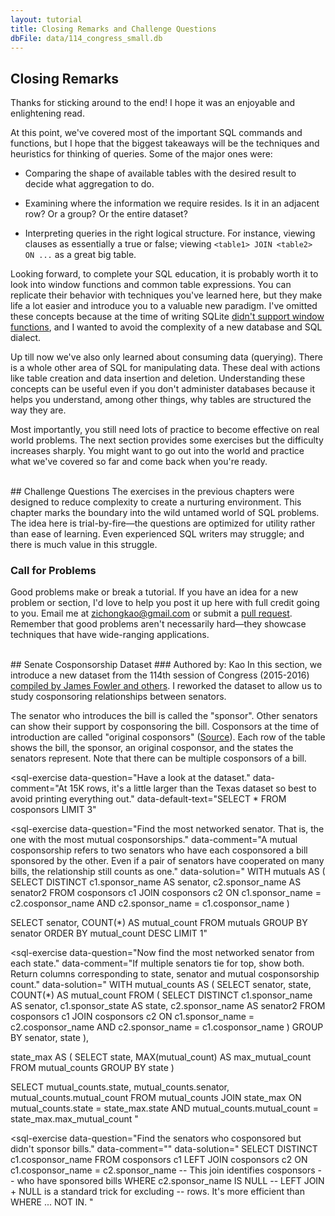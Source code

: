 ```yaml
---
layout: tutorial
title: Closing Remarks and Challenge Questions
dbFile: data/114_congress_small.db
---
```


<a name="closing_remarks"></a>
## Closing Remarks
Thanks for sticking around to the end! I hope it was an enjoyable and enlightening read.

At this point, we've covered most of the important SQL commands and functions, but I hope that the biggest takeaways will be the techniques and heuristics for thinking of queries. Some of the major ones were:
 - <p>Comparing the shape of available tables with the desired result to decide what aggregation to do.</p>
 - <p>Examining where the information we require resides. Is it in an adjacent row? Or a group? Or the entire dataset?</p>
 - <p>Interpreting queries in the right logical structure. For instance, viewing clauses as essentially a true or false; viewing <code>&lt;table1&gt; JOIN &lt;table2&gt; ON ...</code> as a great big table.</p>

Looking forward, to complete your SQL education, it is probably worth it to look into window functions and common table expressions. You can replicate their behavior with techniques you've learned here, but they make life a lot easier and introduce you to a valuable new paradigm. I've omitted these concepts because at the time of writing SQLite [didn't support window functions](https://www.sqlite.org/windowfunctions.html#history), and I wanted to avoid the complexity of a new database and SQL dialect.

Up till now we've also only learned about consuming data (querying). There is a whole other area of SQL for manipulating data. These deal with actions like table creation and data insertion and deletion. Understanding these concepts can be useful even if you don't administer databases because it helps you understand, among other things, why tables are structured the way they are.

Most importantly, you still need lots of practice to become effective on real world problems. The next section provides some exercises but the difficulty increases sharply. You might want to go out into the world and practice what we've covered so far and come back when you're ready.

<br />
<a name="challenge_questions"></a>
## Challenge Questions
The exercises in the previous chapters were designed to reduce complexity to create a nurturing environment. This chapter marks the boundary into the wild untamed world of SQL problems. The idea here is trial-by-fire&mdash;the questions are optimized for utility rather than ease of learning. Even experienced SQL writers may struggle; and there is much value in this struggle.

<a name="call_for_problems"></a>
<div class="sideNote">
  <H3>Call for Problems</H3>
  <p>Good problems make or break a tutorial. If you have an idea for a new problem or section, I'd love to help you post it up here with full credit going to you. Email me at <a href="mailto:zichongkao+web@gmail.com">zichongkao@gmail.com</a> or submit a <a href="https://github.com/zichongkao/selectstarsql">pull request</a>. Remember that good problems aren't necessarily hard&mdash;they showcase techniques that have wide-ranging applications.</p>
</div>

<br />
<a name="senate_cosponsorship"></a>
## Senate Cosponsorship Dataset
### Authored by: Kao
In this section, we introduce a new dataset from the 114th session of Congress (2015-2016) <a href="http://jhfowler.ucsd.edu/cosponsorship.htm">compiled by James Fowler and others</a>. I reworked the dataset to allow us to study cosponsoring relationships between senators.

The senator who introduces the bill is called the "sponsor". Other senators can show their support by cosponsoring the bill. Cosponsors at the time of introduction are called "original cosponsors" (<a href="https://www.congress.gov/resources/display/content/How+Our+Laws+Are+Made+-+Learn+About+the+Legislative+Process#HowOurLawsAreMade-LearnAbouttheLegislativeProcess-IntroductionandReferraltoCommittee">Source</a>). Each row of the table shows the bill, the sponsor, an original cosponsor, and the states the senators represent. Note that there can be multiple cosponsors of a bill.

<sql-exercise
  data-question="Have a look at the dataset."
  data-comment="At 15K rows, it's a little larger than the Texas dataset so best to avoid printing everything out."
  data-default-text="SELECT * FROM cosponsors LIMIT 3"
  ></sql-exercise>

<sql-exercise
  data-question="Find the most networked senator. That is, the one with the most mutual cosponsorships."
  data-comment="A mutual cosponsorship refers to two senators who have each cosponsored a bill sponsored by the other. Even if a pair of senators have cooperated on many bills, the relationship still counts as one."
  data-solution="
WITH mutuals AS (
  SELECT DISTINCT
    c1.sponsor_name AS senator,
    c2.sponsor_name AS senator2
  FROM cosponsors c1
  JOIN cosponsors c2
    ON c1.sponsor_name = c2.cosponsor_name
    AND c2.sponsor_name = c1.cosponsor_name
)

SELECT senator, COUNT(*) AS mutual_count
FROM mutuals
GROUP BY senator
ORDER BY mutual_count DESC
LIMIT 1"
  ></sql-exercise>

<sql-exercise
  data-question="Now find the most networked senator from each state."
  data-comment="If multiple senators tie for top, show both. Return columns corresponding to state, senator and mutual cosponsorship count."
  data-solution="
WITH mutual_counts AS (
  SELECT
    senator, state, COUNT(*) AS mutual_count
  FROM (
    SELECT DISTINCT
      c1.sponsor_name AS senator,
      c1.sponsor_state AS state,
      c2.sponsor_name AS senator2
    FROM cosponsors c1
    JOIN cosponsors c2
      ON c1.sponsor_name = c2.cosponsor_name
      AND c2.sponsor_name = c1.cosponsor_name
    )
  GROUP BY senator, state
),

state_max AS (
  SELECT
    state,
    MAX(mutual_count) AS max_mutual_count
  FROM mutual_counts
  GROUP BY state
)

SELECT
  mutual_counts.state,
  mutual_counts.senator,
  mutual_counts.mutual_count
FROM mutual_counts
JOIN state_max
  ON mutual_counts.state = state_max.state
  AND mutual_counts.mutual_count = state_max.max_mutual_count
"
  ></sql-exercise>

<sql-exercise
  data-question="Find the senators who cosponsored but didn't sponsor bills."
  data-comment=""
  data-solution="
SELECT DISTINCT c1.cosponsor_name
FROM cosponsors c1
LEFT JOIN cosponsors c2
 ON c1.cosponsor_name = c2.sponsor_name
 -- This join identifies cosponsors
 -- who have sponsored bills
WHERE c2.sponsor_name IS NULL
-- LEFT JOIN + NULL is a standard trick for excluding
-- rows. It's more efficient than WHERE ... NOT IN.
"
  ></sql-exercise>

